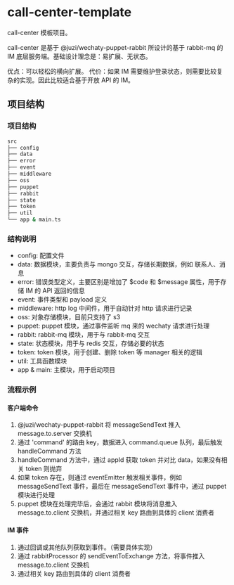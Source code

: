 # call-center-template

call-center 模板项目。

call-center 是基于 @juzi/wechaty-puppet-rabbit 所设计的基于 rabbit-mq 的 IM 底层服务端。基础设计理念是：易扩展、无状态。

优点：可以轻松的横向扩展。
代价：如果 IM 需要维护登录状态，则需要比较复杂的实现。因此比较适合基于开放 API 的 IM。

## 项目结构

### 项目结构

```bash
src
├── config
├── data
├── error
├── event
├── middleware
├── oss
├── puppet
├── rabbit
├── state
├── token
├── util
└── app & main.ts
```

### 结构说明

- config: 配置文件
- data: 数据模块，主要负责与 mongo 交互，存储长期数据，例如 联系人、消息
- error: 错误类型定义，主要区别是增加了 $code 和 $message 属性，用于存储 IM 的 API 返回的信息
- event: 事件类型和 payload 定义
- middleware: http log 中间件，用于自动针对 http 请求进行记录
- oss: 对象存储模块，目前只支持了 s3
- puppet: puppet 模块，通过事件监听 mq 来的 wechaty 请求进行处理
- rabbit: rabbit-mq 模块，用于与 rabbit-mq 交互
- state: 状态模块，用于与 redis 交互，存储必要的状态
- token: token 模块，用于创建、删除 token 等 manager 相关的逻辑
- util: 工具函数模块
- app & main: 主模块，用于启动项目

### 流程示例

#### 客户端命令

1. @juzi/wechaty-puppet-rabbit 将 messageSendText 推入 message.to.server 交换机
2. 通过 'command' 的路由 key，数据进入 command.queue 队列，最后触发 handleCommand 方法
3. handleCommand 方法中，通过 appId 获取 token 并对比 data，如果没有相关 token 则抛弃
4. 如果 token 存在，则通过 eventEmitter 触发相关事件，例如 messageSendText 事件，最后在 messageSendText 事件中，通过 puppet 模块进行处理
5. puppet 模块在处理完毕后，会通过 rabbit 模块将消息推入 message.to.client 交换机，并通过相关 key 路由到具体的 client 消费者

#### IM 事件

1. 通过回调或其他队列获取到事件。（需要具体实现）
2. 通过 rabbitProcessor 的 sendEventToExchange 方法，将事件推入 message.to.client 交换机
3. 通过相关 key 路由到具体的 client 消费者


